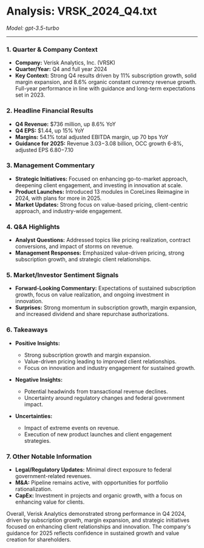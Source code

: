 # Analysis: VRSK_2024_Q4.txt

*Model: gpt-3.5-turbo*

---

### 1. Quarter & Company Context
- **Company:** Verisk Analytics, Inc. (VRSK)
- **Quarter/Year:** Q4 and full year 2024
- **Key Context:** Strong Q4 results driven by 11% subscription growth, solid margin expansion, and 8.6% organic constant currency revenue growth. Full-year performance in line with guidance and long-term expectations set in 2023.

### 2. Headline Financial Results
- **Q4 Revenue:** $736 million, up 8.6% YoY
- **Q4 EPS:** $1.44, up 15% YoY
- **Margins:** 54.1% total adjusted EBITDA margin, up 70 bps YoY
- **Guidance for 2025:** Revenue $3.03-$3.08 billion, OCC growth 6-8%, adjusted EPS $6.80-$7.10

### 3. Management Commentary
- **Strategic Initiatives:** Focused on enhancing go-to-market approach, deepening client engagement, and investing in innovation at scale.
- **Product Launches:** Introduced 13 modules in CoreLines Reimagine in 2024, with plans for more in 2025.
- **Market Updates:** Strong focus on value-based pricing, client-centric approach, and industry-wide engagement.

### 4. Q&A Highlights
- **Analyst Questions:** Addressed topics like pricing realization, contract conversions, and impact of storms on revenue.
- **Management Responses:** Emphasized value-driven pricing, strong subscription growth, and strategic client relationships.

### 5. Market/Investor Sentiment Signals
- **Forward-Looking Commentary:** Expectations of sustained subscription growth, focus on value realization, and ongoing investment in innovation.
- **Surprises:** Strong momentum in subscription growth, margin expansion, and increased dividend and share repurchase authorizations.

### 6. Takeaways
- **Positive Insights:**
  - Strong subscription growth and margin expansion.
  - Value-driven pricing leading to improved client relationships.
  - Focus on innovation and industry engagement for sustained growth.

- **Negative Insights:**
  - Potential headwinds from transactional revenue declines.
  - Uncertainty around regulatory changes and federal government impact.

- **Uncertainties:**
  - Impact of extreme events on revenue.
  - Execution of new product launches and client engagement strategies.

### 7. Other Notable Information
- **Legal/Regulatory Updates:** Minimal direct exposure to federal government-related revenues.
- **M&A:** Pipeline remains active, with opportunities for portfolio rationalization.
- **CapEx:** Investment in projects and organic growth, with a focus on enhancing value for clients.

Overall, Verisk Analytics demonstrated strong performance in Q4 2024, driven by subscription growth, margin expansion, and strategic initiatives focused on enhancing client relationships and innovation. The company's guidance for 2025 reflects confidence in sustained growth and value creation for shareholders.